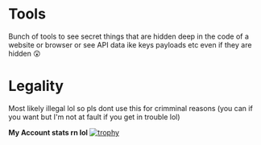 # Tools
Bunch of tools to see secret things that are hidden deep in the code of a website or browser or see API data ike keys payloads etc even if they are hidden 😲

# Legality
Most likely illegal lol so pls dont use this for crimminal reasons (you can if you want but I'm not at fault if you get in trouble lol)

**My Account stats rn lol**
[![trophy](https://github-profile-trophy.vercel.app/?username=Lechevalier999)](https://github.com/ryo-ma/github-profile-trophy)
